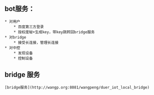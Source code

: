 ## bot服务：

    * 对用户
        * 百度第三方登录
        * 授权度秘+生成key，带key跳转回bridge服务
    * 对bridge
        * 接受长连接，管理长连接
    * 对中控
        * 发现设备
        * 控制设备

## bridge 服务
  
    [bridge服务](http://wangp.org:8081/wangpeng/duer_iot_local_bridge)
